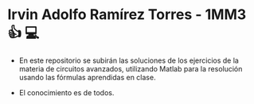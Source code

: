 # Irvin Adolfo Ramírez Torres - 1MM3 :+1: :computer:

- En este repositorio se subirán las soluciones de los ejercicios de la materia de circuitos avanzados, utilizando Matlab para la resolución usando las fórmulas aprendidas en clase.

- El conocimiento es de todos.
